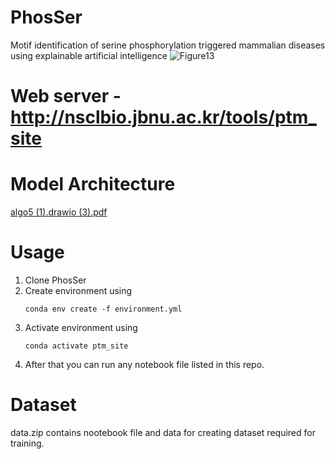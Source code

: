 # PhosSer
Motif identification of serine phosphorylation triggered mammalian diseases using explainable artificial intelligence
![Figure13](https://user-images.githubusercontent.com/29173401/204228094-a3dedd4a-dc96-40e3-9a49-60e2e1c03410.jpg)

# Web server - http://nsclbio.jbnu.ac.kr/tools/ptm_site

# Model Architecture

[algo5 (1).drawio (3).pdf](https://github.com/pallucs/PhosSer/files/10101763/algo5.1.drawio.3.pdf)

# Usage
 1. Clone PhosSer
 2. Create environment using 
    ```
    conda env create -f environment.yml
    ```
 3. Activate environment using 
    ```
    conda activate ptm_site
    ```
 4. After that you can run any notebook file listed in this repo. 
# Dataset
 data.zip contains nootebook file and data for creating dataset required for training. 
